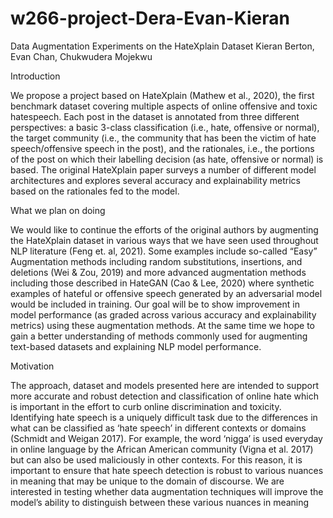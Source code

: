 # w266-project-Dera-Evan-Kieran

Data Augmentation Experiments on the HateXplain Dataset
Kieran Berton, Evan Chan, Chukwudera Mojekwu

Introduction

We propose a project based on HateXplain (Mathew et al., 2020), the first benchmark dataset covering multiple aspects of online offensive and toxic hatespeech. Each post in the dataset is annotated from three different perspectives: a basic 3-class classification (i.e., hate, offensive or normal), the target community (i.e., the community that has been the victim of hate speech/offensive speech in the post), and the rationales, i.e., the portions of the post on which their labelling decision (as hate, offensive or normal) is based. The original HateXplain paper surveys a number of different model architectures and explores several accuracy and explainability metrics based on the rationales fed to the model. 

What we plan on doing

We would like to continue the efforts of the original authors by augmenting the HateXplain dataset in various ways that we have seen used throughout NLP literature (Feng et. al, 2021). Some examples include so-called “Easy” Augmentation methods including random substitutions, insertions, and deletions (Wei & Zou, 2019) and more advanced augmentation methods including those described in HateGAN (Cao & Lee, 2020) where synthetic examples of hateful or offensive speech generated by an adversarial model would be included in training. Our goal will be to show improvement in model performance (as graded across various accuracy and explainability metrics) using these augmentation methods. At the same time we hope to gain a better understanding of methods commonly used for augmenting text-based datasets and explaining NLP model performance.

Motivation

The approach, dataset and models presented here are intended to support more accurate and robust detection and classification of online hate which is important in the effort to curb online discrimination and toxicity. Identifying hate speech is a uniquely difficult task due to the differences in what can be classified as ‘hate speech’ in different contexts or domains (Schmidt and Weigan 2017). For example, the word ‘nigga’ is used everyday in online language by the African American community (Vigna et al. 2017) but can also be used maliciously in other contexts. For this reason, it is important to ensure that hate speech detection is robust to various nuances in meaning that may be unique to the domain of discourse. We are interested in testing whether data augmentation techniques will improve the model’s ability to distinguish between these various nuances in meaning 
